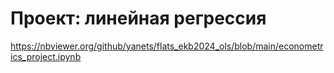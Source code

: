 # Проект: линейная регрессия
https://nbviewer.org/github/yanets/flats_ekb2024_ols/blob/main/econometrics_project.ipynb
